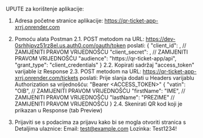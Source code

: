 UPUTE za korištenje aplikacije:

1. Adresa početne stranice aplikacije: https://qr-ticket-app-xrrj.onrender.com

2. Pomoću alata Postman
   2.1. POST metodom na URL: https://dev-0srhhjpvz51rz8el.us.auth0.com/oauth/token poslati:
         {
            "client_id": <CLIENT ID>,         // ZAMIJENITI PRAVOM VRIJEDNOŠĆU
            "client_secret": <CLIENT SECRET>, // ZAMIJENITI PRAVOM VRIJEDNOŠĆU
            "audience": "https://qr-ticket-app/api",
            "grant_type": "client_credentials"
          }
   2.2. Kopirati sadržaj "access_token" varijable iz Response
   2.3. POST metodom na URL: https://qr-ticket-app-xrrj.onrender.com/tickets poslati:
         Prije slanja dodati u Headers varijablu Authorization sa vrijednošću: "Bearer <ACCESS_TOKEN>"
         {
            "vatin": "OIB",        // ZAMIJENITI PRAVOM VRIJEDNOŠĆU
            "firstName": "IME",    // ZAMIJENITI PRAVOM VRIJEDNOŠĆU
            "lastName": "PREZIME"  // ZAMIJENITI PRAVOM VRIJEDNOŠĆU
          }
   2.4. Skenirati QR kod koji je prikazan u Response (tab Preview)

3. Prijaviti se s podacima za prijavu kako bi se mogla otvoriti stranica s Detaljima ulaznice:
   Email: test@example.com
   Lozinka: Test1234!
